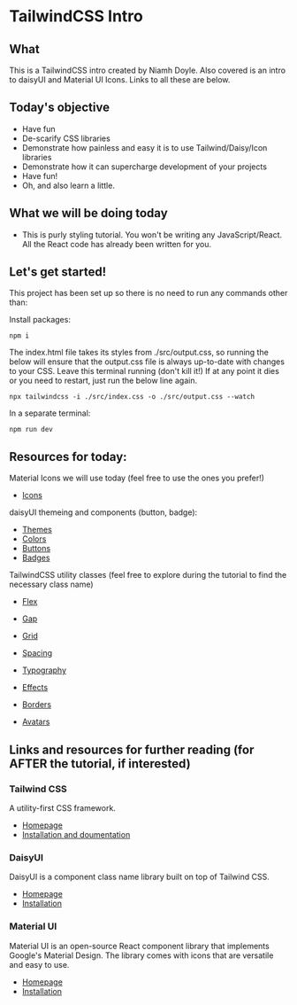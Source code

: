 # TailwindCSS Intro

## What

This is a TailwindCSS intro created by Niamh Doyle. Also covered is an intro to daisyUI and Material UI Icons. Links to all these are below.

## Today's objective

- Have fun
- De-scarify CSS libraries
- Demonstrate how painless and easy it is to use Tailwind/Daisy/Icon libraries
- Demonstrate how it can supercharge development of your projects
- Have fun!
- Oh, and also learn a little.

## What we will be doing today

- This is purly styling tutorial. You won't be writing any JavaScript/React. All the React code has already been written for you.

## Let's get started!

This project has been set up so there is no need to run any commands other than:

Install packages:

```
npm i
```

The index.html file takes its styles from ./src/output.css, so running the below will ensure that the output.css file is always up-to-date with changes to your CSS. Leave this terminal running (don't kill it!) If at any point it dies or you need to restart, just run the below line again.

```
npx tailwindcss -i ./src/index.css -o ./src/output.css --watch
```

In a separate terminal:

```
npm run dev
```

## Resources for today:

Material Icons we will use today (feel free to use the ones you prefer!)

- [Icons](https://mui.com/material-ui/material-icons/)

daisyUI themeing and components (button, badge):

- [Themes](https://daisyui.com/docs/themes/)
- [Colors](https://daisyui.com/docs/colors/)
- [Buttons](https://daisyui.com/components/button/)
- [Badges](https://daisyui.com/components/badge/)

TailwindCSS utility classes (feel free to explore during the tutorial to find the necessary class name)

- [Flex](https://tailwindcss.com/docs/flex)
- [Gap](https://tailwindcss.com/docs/gap)
- [Grid](https://tailwindcss.com/docs/grid-template-columns)
- [Spacing](https://tailwindcss.com/docs/padding)
- [Typography](https://tailwindcss.com/docs/font-family)
- [Effects](https://tailwindcss.com/docs/box-shadow)
- [Borders](https://tailwindcss.com/docs/border-radius)

- [Avatars](https://pravatar.cc/images)

## Links and resources for further reading (for AFTER the tutorial, if interested)

### Tailwind CSS

A utility-first CSS framework.

- [Homepage](https://tailwindcss.com/)
- [Installation and doumentation](https://tailwindcss.com/docs/installation)

### DaisyUI

DaisyUI is a component class name library built on top of Tailwind CSS.

- [Homepage](https://daisyui.com/)
- [Installation](https://daisyui.com/docs/install/)

### Material UI

Material UI is an open-source React component library that implements Google's Material Design. The library comes with icons that are versatile and easy to use.

- [Homepage](https://mui.com/material-ui/getting-started/)
- [Installation](https://mui.com/material-ui/getting-started/installation/)
